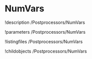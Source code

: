 <!-- MOOSE Documentation Stub: Remove this when content is added. -->

# NumVars
!description /Postprocessors/NumVars

!parameters /Postprocessors/NumVars

!listingfiles /Postprocessors/NumVars

!childobjects /Postprocessors/NumVars
